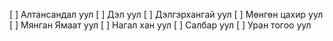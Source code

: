 [ ] Алтансандал уул
[ ] Дэл уул
[ ] Дэлгэрхангай уул
[ ] Мөнгөн цахир уул
[ ] Мянган Ямаат уул
[ ] Нагал хан уул
[ ] Салбар уул
[ ] Уран тогоо уул